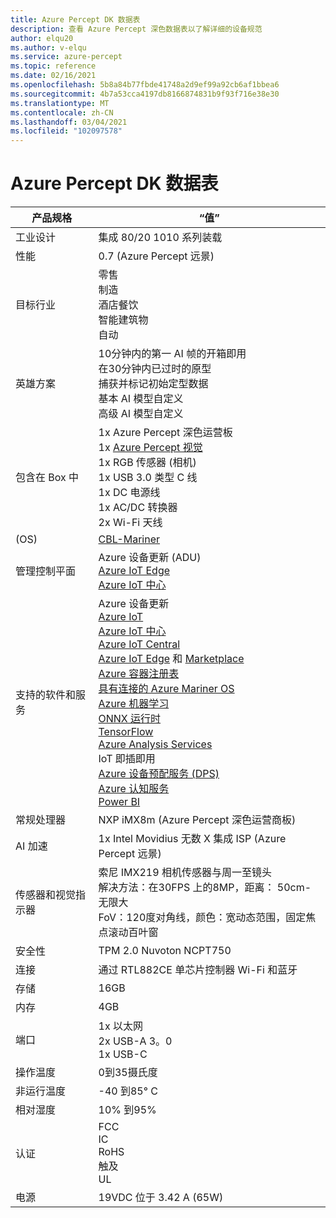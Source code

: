 ```yaml
---
title: Azure Percept DK 数据表
description: 查看 Azure Percept 深色数据表以了解详细的设备规范
author: elqu20
ms.author: v-elqu
ms.service: azure-percept
ms.topic: reference
ms.date: 02/16/2021
ms.openlocfilehash: 5b8a84b77fbde41748a2d9ef99a92cb6af1bbea6
ms.sourcegitcommit: 4b7a53cca4197db8166874831b9f93f716e38e30
ms.translationtype: MT
ms.contentlocale: zh-CN
ms.lasthandoff: 03/04/2021
ms.locfileid: "102097578"
---
```

# <a name="azure-percept-dk-datasheet"></a>Azure Percept DK 数据表

|产品规格           |“值”     |
|--------------------------------|--------|
|工业设计               |集成 80/20 1010 系列装载 |
|性能                     |0.7 (Azure Percept 远景) |
|目标行业               |零售 <br> 制造 <br> 酒店餐饮 <br> 智能建筑物 <br> 自动 |
|英雄方案                  |10分钟内的第一 AI 帧的开箱即用 <br> 在30分钟内已过时的原型 <br> 捕获并标记初始定型数据 <br> 基本 AI 模型自定义 <br> 高级 AI 模型自定义 |
|包含在 Box 中                 |1x Azure Percept 深色运营板  <br> 1x [Azure Percept 视觉](./azure-percept-vision-datasheet.md) <br> 1x RGB 传感器 (相机)  <br> 1x USB 3.0 类型 C 线 <br> 1x DC 电源线 <br> 1x AC/DC 转换器 <br> 2x Wi-Fi 天线  |
|(OS)                              |[CBL-Mariner](https://github.com/microsoft/CBL-Mariner)           |
|管理控制平面        |Azure 设备更新 (ADU)  <br> [Azure IoT Edge](https://azure.microsoft.com/services/iot-edge/) <br> [Azure IoT 中心](https://azure.microsoft.com/services/iot-hub/)          |
|支持的软件和服务 |Azure 设备更新 <br> [Azure IoT](https://azure.microsoft.com/overview/iot/) <br> [Azure IoT 中心](https://azure.microsoft.com/services/iot-hub/) <br> [Azure IoT Central](https://azure.microsoft.com/services/iot-central/) <br> [Azure IoT Edge](https://azure.microsoft.com/services/iot-edge/) 和 [Marketplace](https://azuremarketplace.microsoft.com/marketplace/apps/category/internet-of-things?page=1) <br> [Azure 容器注册表](https://azure.microsoft.com/services/container-registry/) <br> [具有连接的 Azure Mariner OS](https://github.com/microsoft/CBL-Mariner) <br> [Azure 机器学习](https://azure.microsoft.com/services/machine-learning/) <br> [ONNX 运行时](https://www.onnxruntime.ai/) <br> [TensorFlow](https://www.tensorflow.org/) <br> [Azure Analysis Services](https://azure.microsoft.com/services/analysis-services/) <br> IoT 即插即用 <br> [Azure 设备预配服务 (DPS)](https://docs.microsoft.com/azure/iot-dps/) <br> [Azure 认知服务](https://azure.microsoft.com/services/cognitive-services/) <br> [Power BI](https://powerbi.microsoft.com/)      |
|常规处理器               |NXP iMX8m (Azure Percept 深色运营商板)         |
|AI 加速                 |1x Intel Movidius 无数 X 集成 ISP (Azure Percept 远景)  |
|传感器和视觉指示器   |索尼 IMX219 相机传感器与周一至镜头<br>解决方法：在30FPS 上的8MP，距离： 50cm-无限大<br>FoV：120度对角线，颜色：宽动态范围，固定焦点滚动百叶窗|
|安全性                        |TPM 2.0 Nuvoton NCPT750 |
|连接                    |通过 RTL882CE 单芯片控制器 Wi-Fi 和蓝牙     |
|存储                         |16GB     |
|内存                          |4GB     |
|端口                           |1x 以太网 <br> 2x USB-A 3。0 <br> 1x USB-C     |
|操作温度           |0到35摄氏度     |
|非运行温度       |-40 到85° C     |
|相对湿度               |10% 到95%    |
|认证                   |FCC <br> IC <br> RoHS <br> 触及 <br> UL   |
|电源                    |19VDC 位于 3.42 A (65W)  |
